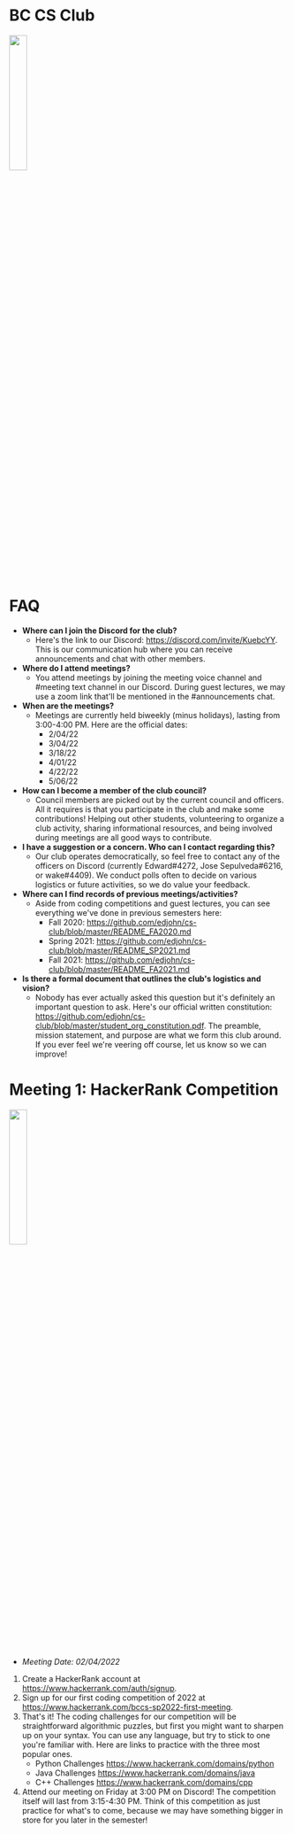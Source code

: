 # BC CS Club
<img src="https://i.imgur.com/K2QpwMC.png" width="25%" height="25%"></img>

# FAQ
- **Where can I join the Discord for the club?**
  - Here's the link to our Discord: https://discord.com/invite/KuebcYY. This is our communication hub where you can receive announcements and chat with other members.
- **Where do I attend meetings?**
  - You attend meetings by joining the meeting voice channel and #meeting text channel in our Discord. During guest lectures, we may use a zoom link that'll be mentioned in the #announcements chat.
- **When are the meetings?**
  - Meetings are currently held biweekly (minus holidays), lasting from 3:00-4:00 PM. Here are the official dates:
    - 2/04/22
    - 3/04/22
    - 3/18/22
    - 4/01/22
    - 4/22/22
    - 5/06/22
- **How can I become a member of the club council?**
    - Council members are picked out by the current council and officers. All it requires is that you participate in the club and make some contributions!
      Helping out other students, volunteering to organize a club activity, sharing informational resources, and being involved during meetings are all good ways to contribute.
- **I have a suggestion or a concern. Who can I contact regarding this?**
  - Our club operates democratically, so feel free to contact any of the officers on Discord (currently Edward#4272, Jose Sepulveda#6216, or wake#4409). We conduct polls often to decide on various logistics or future activities, so we do value your feedback.
- **Where can I find records of previous meetings/activities?**
  - Aside from coding competitions and guest lectures, you can see everything we've done in previous semesters here: 
    - Fall 2020: https://github.com/edjohn/cs-club/blob/master/README_FA2020.md 
    - Spring 2021: https://github.com/edjohn/cs-club/blob/master/README_SP2021.md
    - Fall 2021: https://github.com/edjohn/cs-club/blob/master/README_FA2021.md
- **Is there a formal document that outlines the club's logistics and vision?**
   - Nobody has ever actually asked this question but it's definitely an important question to ask. Here's our official written constitution: https://github.com/edjohn/cs-club/blob/master/student_org_constitution.pdf. The preamble, mission statement, and purpose are what we form this club around. If you ever feel we're veering off course, let us know so we can improve!

# Meeting 1: HackerRank Competition
<img src="https://upload.wikimedia.org/wikipedia/commons/6/65/HackerRank_logo.png" width="25%" height="25%"></img>
- *Meeting Date: 02/04/2022*
1. Create a HackerRank account at https://www.hackerrank.com/auth/signup.
2. Sign up for our first coding competition of 2022 at https://www.hackerrank.com/bccs-sp2022-first-meeting.
3. That's it! The coding challenges for our competition will be straightforward algorithmic puzzles, but first you might want to sharpen up on your syntax. 
   You can use any language, but try to stick to one you're familiar with. Here are links to practice with the three most popular ones.
   - Python Challenges https://www.hackerrank.com/domains/python
   - Java Challenges https://www.hackerrank.com/domains/java
   - C++ Challenges https://www.hackerrank.com/domains/cpp
4. Attend our meeting on Friday at 3:00 PM on Discord! The competition itself will last from 3:15-4:30 PM. Think of this competition as just practice for what's to come, because we may have something bigger in store for you later in the semester!
